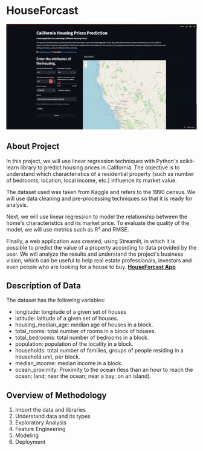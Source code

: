 <h1>HouseForcast</h1>
<img src="houseforcast-webapp-demo.gif" alt="Demo of House Forcast web app">
<h2>About Project</h2>
<p>
In this project, we will use linear regression techniques with Python's scikit-learn library to predict housing prices in California. The objective is to understand which characteristics of a residential property (such as number of bedrooms, location, local income, etc.) influence its market value.
</p>
<p>
The dataset used was taken from Kaggle and refers to the 1990 census. We will use data cleaning and pre-processing techniques so that it is ready for analysis.
</p>
<p>
Next, we will use linear regression to model the relationship between the home's characteristics and its market price. To evaluate the quality of the model, we will use metrics such as R² and RMSE.
</p>
<p>
Finally, a web application was created, using Streamlit, in which it is possible to predict the value of a property according to data provided by the user. We will analyze the results and understand the project's business vision, which can be useful to help real estate professionals, investors and even people who are looking for a house to buy.
<strong><a href="https://houseforcast.streamlit.app">HouseForcast App</a></strong>
</p>
<h2>Description of Data</h2>
<p>The dataset has the following variables:</p>
<ul>
<li>longitude: longitude of a given set of houses</li>
<li>latitude: latitude of a given set of houses.</li>
<li>housing_median_age: median age of houses in a block.</li>
<li>total_rooms: total number of rooms in a block of houses.</li>
<li>total_bedrooms: total number of bedrooms in a block.</li>
<li>population: population of the locality in a block.</li>
<li>households: total number of families, groups of people residing in a household unit, per block.</li>
<li>median_income: median income in a block.</li>
<li>ocean_proximity: Proximity to the ocean (less than an hour to reach the ocean; land; near the ocean;
near a bay; on an island).</li>
</ul>
<h2>Overview of Methodology</h2>
<ol>
<li>Import the data and libraries</li>
<li>Understand data and its types</li>
<li>Exploratory Analysis</li>
<li>Feature Engineering</li>
<li>Modeling</li>
<li>Deployment</li>
</l>